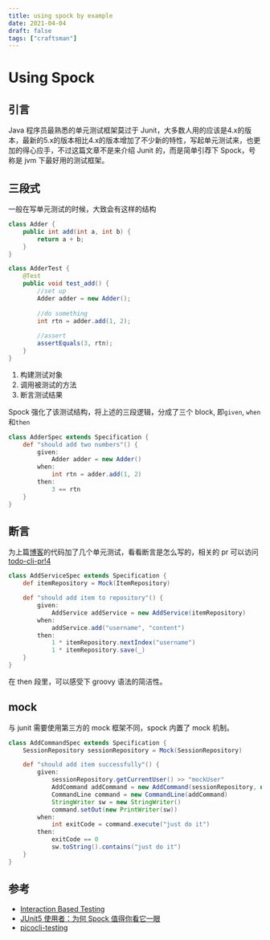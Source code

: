 ```yaml
---
title: using spock by example
date: 2021-04-04
draft: false
tags: ["craftsman"]
---
```


# Using Spock

## 引言

Java 程序员最熟悉的单元测试框架莫过于 Junit，大多数人用的应该是4.x的版本，最新的5.x的版本相比4.x的版本增加了不少新的特性，写起单元测试来，也更加的得心应手，不过这篇文章不是来介绍 Junit 的，而是简单引荐下 Spock，号称是 jvm 下最好用的测试框架。


## 三段式

一般在写单元测试的时候，大致会有这样的结构

```java
class Adder {
    public int add(int a, int b) {
        return a + b;
    }
}

class AdderTest {
    @Test
    public void test_add() {
        //set up
        Adder adder = new Adder();
        
        //do something
        int rtn = adder.add(1, 2);
        
        //assert
        assertEquals(3, rtn);
    }
}
```

1. 构建测试对象
2. 调用被测试的方法
3. 断言测试结果

Spock 强化了该测试结构，将上述的三段逻辑，分成了三个 block, 即`given`, `when`和`then`

```groovy
class AdderSpec extends Specification {
    def "should add two numbers"() {
        given:
            Adder adder = new Adder()
        when:
            int rtn = adder.add(1, 2)
        then:
            3 == rtn
    }
}
```


## 断言

为上篇[博客](https://robbietree8.github.io/posts/2021-04-02-system-design-principles/)的代码加了几个单元测试，看看断言是怎么写的，相关的 pr 可以访问[todo-cli-pr!4](https://github.com/robbietree8/todo-cli/pull/4)

```groovy
class AddServiceSpec extends Specification {
    def itemRepository = Mock(ItemRepository)

    def "should add item to repository"() {
        given:
            AddService addService = new AddService(itemRepository)
        when:
            addService.add("username", "content")
        then:
            1 * itemRepository.nextIndex("username")
            1 * itemRepository.save(_)
    }
}
```

在 then 段里，可以感受下 groovy 语法的简洁性。


## mock

与 junit 需要使用第三方的 mock 框架不同，spock 内置了 mock 机制。

```groovy
class AddCommandSpec extends Specification {
    SessionRepository sessionRepository = Mock(SessionRepository)

    def "should add item successfully"() {
        given:
            sessionRepository.getCurrentUser() >> "mockUser"
            AddCommand addCommand = new AddCommand(sessionRepository, new AddService(new FileItemRepository()))
            CommandLine command = new CommandLine(addCommand)
            StringWriter sw = new StringWriter()
            command.setOut(new PrintWriter(sw))
        when:
            int exitCode = command.execute("just do it")
        then:
            exitCode == 0
            sw.toString().contains("just do it")
    }
}
```


## 参考

- [Interaction Based Testing](https://spockframework.org/spock/docs/1.3/interaction_based_testing.html)
- [JUnit5 使用者：为何 Spock 值得你看它一眼](https://blog.dteam.top/posts/2020-04/spock-is-better.html)
- [picocli-testing](https://picocli.info/#_testing_your_application)
